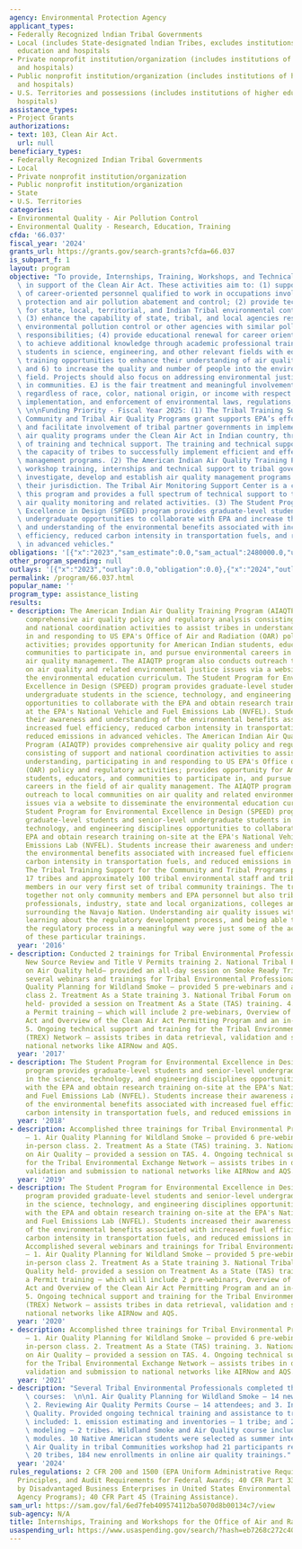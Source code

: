 ```yaml
---
agency: Environmental Protection Agency
applicant_types:
- Federally Recognized lndian Tribal Governments
- Local (includes State-designated lndian Tribes, excludes institutions of higher
  education and hospitals
- Private nonprofit institution/organization (includes institutions of higher education
  and hospitals)
- Public nonprofit institution/organization (includes institutions of higher education
  and hospitals)
- U.S. Territories and possessions (includes institutions of higher education and
  hospitals)
assistance_types:
- Project Grants
authorizations:
- text: 103, Clean Air Act.
  url: null
beneficiary_types:
- Federally Recognized Indian Tribal Governments
- Local
- Private nonprofit institution/organization
- Public nonprofit institution/organization
- State
- U.S. Territories
categories:
- Environmental Quality - Air Pollution Control
- Environmental Quality - Research, Education, Training
cfda: '66.037'
fiscal_year: '2024'
grants_url: https://grants.gov/search-grants?cfda=66.037
is_subpart_f: 1
layout: program
objective: "To provide, Internships, Training, Workshops, and Technical Monitoring\
  \ in support of the Clean Air Act. These activities aim to: (1) support the development\
  \ of career-oriented personnel qualified to work in occupations involving environmental\
  \ protection and air pollution abatement and control; (2) provide technical training\
  \ for state, local, territorial, and Indian Tribal environmental control agencies;\
  \ (3) enhance the capability of state, tribal, and local agencies responsible for\
  \ environmental pollution control or other agencies with similar pollution control\
  \ responsibilities; (4) provide educational renewal for career oriented personnel\
  \ to achieve additional knowledge through academic professional training; (5) provide\
  \ students in science, engineering, and other relevant fields with education and\
  \ training opportunities to enhance their understanding of air quality-related topics;\
  \ and 6) to increase the quality and number of people into the environmental control\
  \ field. Projects should also focus on addressing environmental justice (EJ) concerns\
  \ in communities. EJ is the fair treatment and meaningful involvement of all people\
  \ regardless of race, color, national origin, or income with respect to the development,\
  \ implementation, and enforcement of environmental laws, regulations, and policies.\
  \ \n\nFunding Priority - Fiscal Year 2025: (1) The Tribal Training Support for the\
  \ Community and Tribal Air Quality Programs grant supports EPA’s efforts to encourage\
  \ and facilitate involvement of tribal partner governments in implementing ambient\
  \ air quality programs under the Clean Air Act in Indian country, through the provision\
  \ of training and technical support. The training and technical support will promote\
  \ the capacity of tribes to successfully implement efficient and effective air quality\
  \ management programs. (2) The American Indian Air Quality Training Program provides\
  \ workshop training, internships and technical support to tribal governments to\
  \ investigate, develop and establish air quality management programs for lands under\
  \ their jurisdiction. The Tribal Air Monitoring Support Center is a component of\
  \ this program and provides a full spectrum of technical support to tribes undertaking\
  \ air quality monitoring and related activities. (3) The Student Program for Environmental\
  \ Excellence in Design (SPEED) program provides graduate-level students and senior-level\
  \ undergraduate opportunities to collaborate with EPA and increase their awareness\
  \ and understanding of the environmental benefits associated with increased fuel\
  \ efficiency, reduced carbon intensity in transportation fuels, and reduced emissions\
  \ in advanced vehicles."
obligations: '[{"x":"2023","sam_estimate":0.0,"sam_actual":2480000.0,"usa_spending_actual":2480000.0},{"x":"2024","sam_estimate":0.0,"sam_actual":1300000.0,"usa_spending_actual":1863532.0},{"x":"2025","sam_estimate":0.0,"sam_actual":1800000.0,"usa_spending_actual":0.0}]'
other_program_spending: null
outlays: '[{"x":"2023","outlay":0.0,"obligation":0.0},{"x":"2024","outlay":0.0,"obligation":0.0},{"x":"2025","outlay":0.0,"obligation":0.0}]'
permalink: /program/66.037.html
popular_name: ''
program_type: assistance_listing
results:
- description: The American Indian Air Quality Training Program (AIAQTP) provides
    comprehensive air quality policy and regulatory analysis consisting of support
    and national coordination activities to assist tribes in understanding, participating
    in and responding to US EPA's Office of Air and Radiation (OAR) policy and regulatory
    activities; provides opportunity for American Indian students, educators, and
    communities to participate in, and pursue environmental careers in the field of
    air quality management. The AIAQTP program also conducts outreach to local communities
    on air quality and related environmental justice issues via a website to disseminate
    the environmental education curriculum. The Student Program for Environmental
    Excellence in Design (SPEED) program provides graduate-level students and senior-level
    undergraduate students in the science, technology, and engineering disciplines
    opportunities to collaborate with the EPA and obtain research training on-site
    at the EPA's National Vehicle and Fuel Emissions Lab (NVFEL). Students increase
    their awareness and understanding of the environmental benefits associated with
    increased fuel efficiency, reduced carbon intensity in transportation fuels, and
    reduced emissions in advanced vehicles. The American Indian Air Quality Training
    Program (AIAQTP) provides comprehensive air quality policy and regulatory analysis
    consisting of support and national coordination activities to assist tribes in
    understanding, participating in and responding to US EPA's Office of Air and Radiation
    (OAR) policy and regulatory activities; provides opportunity for American Indian
    students, educators, and communities to participate in, and pursue environmental
    careers in the field of air quality management. The AIAQTP program also conducts
    outreach to local communities on air quality and related environmental justice
    issues via a website to disseminate the environmental education curriculum. The
    Student Program for Environmental Excellence in Design (SPEED) program provides
    graduate-level students and senior-level undergraduate students in the science,
    technology, and engineering disciplines opportunities to collaborate with the
    EPA and obtain research training on-site at the EPA's National Vehicle and Fuel
    Emissions Lab (NVFEL). Students increase their awareness and understanding of
    the environmental benefits associated with increased fuel efficiency, reduced
    carbon intensity in transportation fuels, and reduced emissions in advanced vehicles.
    The Tribal Training Support for the Community and Tribal Programs project supported
    17 tribes and approximately 100 tribal environmental staff and tribal community
    members in our very first set of tribal community trainings. The trainings brought
    together not only community members and EPA personnel but also tribal environmental
    professionals, industry, state and local organizations, colleges and other stakeholders
    surrounding the Navajo Nation. Understanding air quality issues within the community,
    learning about the regulatory development process, and being able to engage in
    the regulatory process in a meaningful way were just some of the accomplishments
    of these particular trainings.
  year: '2016'
- description: Conducted 2 trainings for Tribal Environmental Professionals – 1. Reviewing
    New Source Review and Title V Permits training 2. National Tribal Forum (NTF)
    on Air Quality held– provided an all-day session on Smoke Ready Tribal Communities.  Held
    several webinars and trainings for Tribal Environmental Professionals – 1. Air
    Quality Planning for Wildland Smoke – provided 5 pre-webinars and an in-person
    class 2. Treatment As a State training 3. National Tribal Forum on Air Quality
    held- provided a session on Treatment As a State (TAS) training. 4. Developed
    a Permit training – which will include 2 pre-webinars, Overview of the Clean Air
    Act and Overview of the Clean Air Act Permitting Program and an in-person class.
    5. Ongoing technical support and training for the Tribal Environmental Exchange
    (TREX) Network – assists tribes in data retrieval, validation and submission to
    national networks like AIRNow and AQS.
  year: '2017'
- description: The Student Program for Environmental Excellence in Design (SPEED)
    program provides graduate-level students and senior-level undergraduate students
    in the science, technology, and engineering disciplines opportunities to collaborate
    with the EPA and obtain research training on-site at the EPA's National Vehicle
    and Fuel Emissions Lab (NVFEL). Students increase their awareness and understanding
    of the environmental benefits associated with increased fuel efficiency, reduced
    carbon intensity in transportation fuels, and reduced emissions in advanced vehicles.
  year: '2018'
- description: Accomplished three trainings for Tribal Environmental Professionals
    – 1. Air Quality Planning for Wildland Smoke – provided 6 pre-webinars and an
    in-person class. 2. Treatment As a State (TAS) training. 3. National Tribal Forum
    on Air Quality – provided a session on TAS. 4. Ongoing technical support and training
    for the Tribal Environmental Exchange Network – assists tribes in data retrieval
    validation and submission to national networks like AIRNow and AQS.
  year: '2019'
- description: The Student Program for Environmental Excellence in Design (SPEED)
    program provided graduate-level students and senior-level undergraduate students
    in the science, technology, and engineering disciplines opportunities to collaborate
    with the EPA and obtain research training on-site at the EPA's National Vehicle
    and Fuel Emissions Lab (NVFEL). Students increased their awareness and understanding
    of the environmental benefits associated with increased fuel efficiency, reduced
    carbon intensity in transportation fuels, and reduced emissions in advanced vehicles.
    Accomplished several webinars and trainings for Tribal Environmental Professionals
    – 1. Air Quality Planning for Wildland Smoke – provided 5 pre-webinars and an
    in-person class 2. Treatment As a State training 3. National Tribal Forum on Air
    Quality held- provided a session on Treatment As a State (TAS) training. 4. Developed
    a Permit training – which will include 2 pre-webinars, Overview of the Clean Air
    Act and Overview of the Clean Air Act Permitting Program and an in-person class.
    5. Ongoing technical support and training for the Tribal Environmental Exchange
    (TREX) Network – assists tribes in data retrieval, validation and submission to
    national networks like AIRNow and AQS.
  year: '2020'
- description: Accomplished three trainings for Tribal Environmental Professionals
    – 1. Air Quality Planning for Wildland Smoke – provided 6 pre-webinars and an
    in-person class. 2. Treatment As a State (TAS) training. 3. National Tribal Forum
    on Air Quality – provided a session on TAS. 4. Ongoing technical support and training
    for the Tribal Environmental Exchange Network – assists tribes in data retrieval
    validation and submission to national networks like AIRNow and AQS.
  year: '2021'
- description: "Several Tribal Environmental Professionals completed the following\
    \ courses:  \n\n1. Air Quality Planning for Wildland Smoke – 14 new enrollees;\
    \ 2. Reviewing Air Quality Permits Course – 14 attendees; and 3. Intro to Air\
    \ Quality. Provided ongoing technical training and assistance to tribes which\
    \ included: 1. emission estimating and inventories – 1 tribe; and 2. air quality\
    \ modeling – 2 tribes. Wildland Smoke and Air Quality course includes 4 self-paced\
    \ modules. 10 Native American students were selected as summer interns, Addressing\
    \ Air Quality in tribal Communities workshop had 21 participants representing\
    \ 20 tribes, 184 new enrollments in online air quality trainings."
  year: '2024'
rules_regulations: 2 CFR 200 and 1500 (EPA Uniform Administrative Requirements, Cost
  Principles, and Audit Requirements for Federal Awards; 40 CFR Part 33 (Participation
  by Disadvantaged Business Enterprises in United States Environmental Protection
  Agency Programs); 40 CFR Part 45 (Training Assistance).
sam_url: https://sam.gov/fal/6ed7feb409574112ba5070d8b00134c7/view
sub-agency: N/A
title: Internships, Training and Workshops for the Office of Air and Radiation
usaspending_url: https://www.usaspending.gov/search/?hash=eb7268c272c40a5a8f9f3a250924b154
---
```

